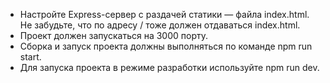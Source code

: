 - Настройте Express-сервер с раздачей статики — файла index.html. Не забудьте, что по адресу / тоже должен отдаваться index.html.
- Проект должен запускаться на 3000 порту.
- Сборка и запуск проекта должны выполняться по команде npm run start.
- Для запуска проекта в режиме разработки используйте npm run dev.